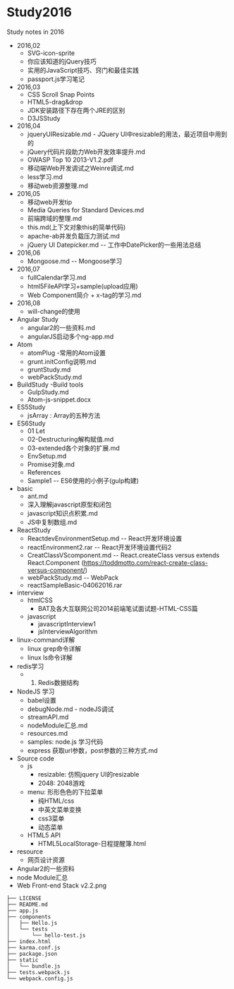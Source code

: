# Study2016

Study notes in 2016

- 2016,02
	- SVG-icon-sprite
	- 你应该知道的jQuery技巧
	- 实用的JavaScript技巧、窍门和最佳实践
	- passport.js学习笔记
- 2016,03
 	- CSS Scroll Snap Points
 	- HTML5-drag&drop
 	- JDK安装路径下存在两个JRE的区别
 	- D3JSStudy
- 2016,04
 	- jqueryUIResizable.md  - JQuery UI中resizable的用法，最近项目中用到的
 	- jQuery代码片段助力Web开发效率提升.md
 	- OWASP Top 10 2013-V1.2.pdf
 	- 移动端Web开发调试之Weinre调试.md
 	- less学习.md
 	- 移动web资源整理.md
- 2016,05
 	- 移动web开发tip
 	- Media Queries for Standard Devices.md
 	- 前端跨域的整理.md
 	- this.md(上下文对象this的简单代码)
 	- apache-ab并发负载压力测试.md
 	- jQuery UI Datepicker.md -- 工作中DatePicker的一些用法总结
- 2016,06
 	- Mongoose.md  -- Mongoose学习
- 2016,07
 	- fullCalendar学习.md
 	- html5FileAPI学习+sample(upload应用)
 	- Web Component简介 + x-tag的学习.md
- 2016,08
 	- will-change的使用
- Angular Study
 	- angular2的一些资料.md
 	- angularJS启动多个ng-app.md
- Atom
 	- atomPlug -常用的Atom设置
 	- grunt.initConfig说明.md
 	- gruntStudy.md
 	- webPackStudy.md
- BuildStudy -Build tools 
 	- GulpStudy.md
 	- Atom-js-snippet.docx
- ES5Study
 	- jsArray : Array的五种方法 
- ES6Study
 	- 01 Let
 	- 02-Destructuring解构赋值.md
 	- 03-extended各个对象的扩展.md
 	- EnvSetup.md
 	- Promise对象.md
 	- References
 	- Sample1 -- ES6使用的小例子(gulp构建)
- basic
	- ant.md
	- 深入理解javascript原型和闭包 
	- javascript知识点积累.md
	- JS中复制数组.md
- ReactStudy
	- ReactdevEnvironmentSetup.md -- React开发环境设置
	- reactEnvironment2.rar  -- React开发环境设置代码2
	- CreatClassVScomponent.md  -- React.createClass versus extends React.Component (https://toddmotto.com/react-create-class-versus-component/)
	- webPackStudy.md    -- WebPack
	- reactSampleBasic-04062016.rar
- interview
	- htmlCSS
		- BAT及各大互联网公司2014前端笔试面试题-HTML-CSS篇
	- javascript
		- javascriptInterview1
		- jsInterviewAlgorithm
- linux-command详解
	- linux grep命令详解
	- linux ls命令详解
- redis学习
	- 1. Redis数据结构
- NodeJS 学习
	- babel设置
	- debugNode.md - nodeJS调试
	- streamAPI.md
	- nodeModule汇总.md
	- resources.md
	- samples: node.js 学习代码
	- express 获取url参数，post参数的三种方式.md
- Source code
	- js
		- resizable: 仿照jquery UI的resizable
		- 2048:  2048游戏
	- menu: 形形色色的下拉菜单
		- 纯HTML/css
		- 中英文菜单变换
		- css3菜单
		- 动态菜单
	- HTML5 API
		- HTML5LocalStorage-日程提醒簿.html
- resource
	- 网页设计资源
- Angular2的一些资料
- node Module汇总
- Web Front-end Stack v2.2.png


```
├── LICENSE
├── README.md
├── app.js
├── components
│   ├── Hello.js
│   └── tests
│       └── hello-test.js
├── index.html
├── karma.conf.js
├── package.json
├── static
│   └── bundle.js
├── tests.webpack.js
└── webpack.config.js
```
